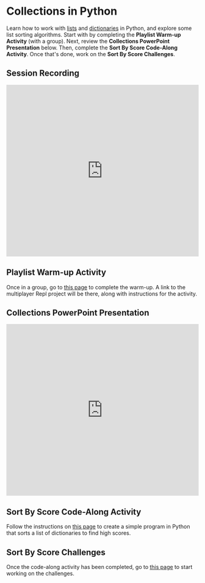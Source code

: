 # Collections in Python
Learn how to work with [lists](https://www.w3schools.com/python/python_lists.asp) and [dictionaries](https://www.w3schools.com/python/python_dictionaries.asp) in Python, and explore some list sorting algorithms. Start with by completing the **Playlist Warm-up Activity** (with a group). Next, review the **Collections PowerPoint Presentation** below. Then, complete the **Sort By Score Code-Along Activity**. Once that's done, work on the **Sort By Score Challenges**.

## Session Recording
<iframe width="100%" height="450px" src="https://www.youtube.com/embed/BnmuL0S3W44" frameborder="0" allow="accelerometer; autoplay; clipboard-write; encrypted-media; gyroscope; picture-in-picture" allowfullscreen></iframe>

## Playlist Warm-up Activity
Once in a group, go to [this page](PlaylistWarmup.md) to complete the warm-up. A link to the multiplayer Repl project will be there, along with instructions for the activity.

## Collections PowerPoint Presentation
<iframe src='https://view.officeapps.live.com/op/embed.aspx?src=https://hylandtechclub.com/py-201/Collections/Collections.pptx' width='100%' height='450px' frameborder='0'></iframe>

## Sort By Score Code-Along Activity
Follow the instructions on [this page](ScoreSortCodeAlong.md) to create a simple program in Python that sorts a list of dictionaries to find high scores.

## Sort By Score Challenges
Once the code-along activity has been completed, go to [this page](ScoreSortChallenges.md) to start working on the challenges.